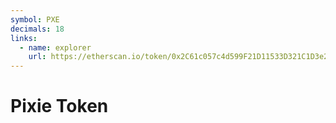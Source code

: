 ```yaml
---
symbol: PXE
decimals: 18
links:
  - name: explorer
    url: https://etherscan.io/token/0x2C61c057c4d599F21D11533D321C1D3e25d16AFC
---
```


# Pixie Token
